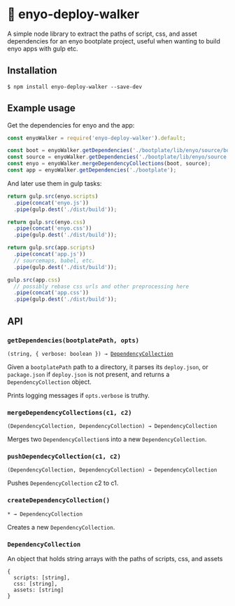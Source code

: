 # :feet: enyo-deploy-walker

A simple node library to extract the paths of script, css, and asset dependencies for an enyo bootplate project, useful when wanting to build enyo apps with gulp etc.

## Installation

`$ npm install enyo-deploy-walker --save-dev`

## Example usage

Get the dependencies for enyo and the app:

```javascript
const enyoWalker = require('enyo-deploy-walker').default;

const boot = enyoWalker.getDependencies('./bootplate/lib/enyo/source/boot');
const source = enyoWalker.getDependencies('./bootplate/lib/enyo/source');
const enyo = enyoWalker.mergeDependencyCollections(boot, source);
const app = enyoWalker.getDependencies('./bootplate');
```

And later use them in gulp tasks:

```javascript
return gulp.src(enyo.scripts)
  .pipe(concat('enyo.js'))
  .pipe(gulp.dest('./dist/build'));
```

```javascript
return gulp.src(enyo.css)
  .pipe(concat('enyo.css'))
  .pipe(gulp.dest('./dist/build'));
```


```javascript
return gulp.src(app.scripts)
  .pipe(concat('app.js'))
  // sourcemaps, babel, etc.
  .pipe(gulp.dest('./dist/build'));
```

```javascript
gulp.src(app.css)
  // possibly rebase css urls and other preprocessing here
  .pipe(concat('app.css'))
  .pipe(gulp.dest('./dist/build'));
```

## API

### `getDependencies(bootplatePath, opts)`

`(string, { verbose: boolean }) → `[`DependencyCollection`](#dependencycollection)

Given a `bootplatePath` path to a directory, it parses its `deploy.json`, or `package.json` if `deploy.json` is not present, and returns a `DependencyCollection` object.

Prints logging messages if `opts.verbose` is truthy.

###  `mergeDependencyCollections(c1, c2)`

`(DependencyCollection, DependencyCollection) → DependencyCollection`

Merges two `DependencyCollection`s into a new `DependencyCollection`.

###  `pushDependecyCollection(c1, c2)`

`(DependencyCollection, DependencyCollection) → DependencyCollection`

Pushes `DependencyCollection` c2 to c1.

###  `createDependencyCollection()`

`* → DependencyCollection`

Creates a new `DependencyCollection`.

### `DependencyCollection`

An object that holds string arrays with the paths of scripts, css, and assets

```
{
  scripts: [string],
  css: [string],
  assets: [string]
}
```